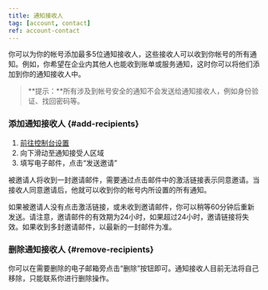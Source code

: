 ```yaml
---
title: 通知接收人
tag: [account, contact]
ref: account-contact
---
```


你可以为你的帐号添加最多5位通知接收人，这些接收人可以收到你帐号的所有通知。例如，你希望在企业内其他人也能收到账单或服务通知，这时你可以将他们添加到你的通知接收人中。

> **提示：**所有涉及到帐号安全的通知不会发送给通知接收人，例如身份验证、找回密码等。

### 添加通知接收人 {#add-recipients}

1. [前往控制台设置](https://console.qweather.com/setting)
2. 向下滑动至通知接受人区域
3. 填写电子邮件，点击“发送邀请”

被邀请人将收到一封邀请邮件，需要通过点击邮件中的激活链接表示同意邀请。当接收人同意邀请后，他就可以收到你的帐号内所设置的所有通知。

如果被邀请人没有点击激活链接，或未收到邀请邮件，你可以稍等60分钟后重新发送。请注意，邀请邮件的有效期为24小时，如果超过24小时，邀请链接将失效。如果收到多封邀请邮件，以最新的一封邮件为准。

### 删除通知接收人 {#remove-recipients}

你可以在需要删除的电子邮箱旁点击“删除”按钮即可。通知接收人目前无法将自己移除，只能联系你进行删除操作。